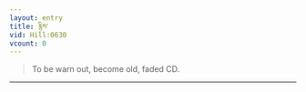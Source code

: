 ```yaml
---
layout: entry
title: རྙིས་
vid: Hill:0630
vcount: 0
---
```

> To be warn out, become old, faded CD\.


---


